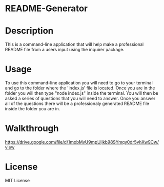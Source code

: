 # README-Generator

# Description
This is a command-line application that will help make a professional README file from a users input using the inquirer package.

# Usage
To use this command-line application you will need to go to your terminal and go to the folder where the 'index.js' file is located. Once you are in the folder you will then type "node index.js" inside the terminal. You will then be asked a series of questions that you will need to answer. Once you answer all of the questions there will be a professionaly generated README file inside the folder you are in. 

# Walkthrough
https://drive.google.com/file/d/1mobMvU9mpUjIkb98SYmqy0dr5vhXw9Cw/view

# License
MIT License